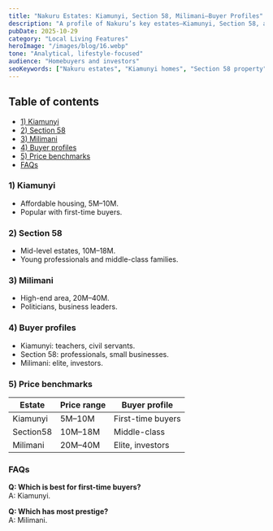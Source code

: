 ```yaml
---
title: "Nakuru Estates: Kiamunyi, Section 58, Milimani—Buyer Profiles"
description: "A profile of Nakuru’s key estates—Kiamunyi, Section 58, and Milimani—buyer types and price ranges."
pubDate: 2025-10-29
category: "Local Living Features"
heroImage: "/images/blog/16.webp"
tone: "Analytical, lifestyle-focused"
audience: "Homebuyers and investors"
seoKeywords: ["Nakuru estates", "Kiamunyi homes", "Section 58 property", "Milimani Nakuru housing"]
---
```


## Table of contents
- [1) Kiamunyi](#1-kiamunyi)
- [2) Section 58](#2-section-58)
- [3) Milimani](#3-milimani)
- [4) Buyer profiles](#4-buyer-profiles)
- [5) Price benchmarks](#5-price-benchmarks)
- [FAQs](#faqs)

### 1) Kiamunyi
- Affordable housing, 5M–10M.  
- Popular with first-time buyers.  

### 2) Section 58
- Mid-level estates, 10M–18M.  
- Young professionals and middle-class families.  

### 3) Milimani
- High-end area, 20M–40M.  
- Politicians, business leaders.  

### 4) Buyer profiles
- Kiamunyi: teachers, civil servants.  
- Section 58: professionals, small businesses.  
- Milimani: elite, investors.  

### 5) Price benchmarks
| Estate    | Price range | Buyer profile        |
|-----------|-------------|----------------------|
| Kiamunyi  | 5M–10M      | First-time buyers    |
| Section58 | 10M–18M     | Middle-class         |
| Milimani  | 20M–40M     | Elite, investors     |

### FAQs
**Q: Which is best for first-time buyers?**  
A: Kiamunyi.  

**Q: Which has most prestige?**  
A: Milimani.  
